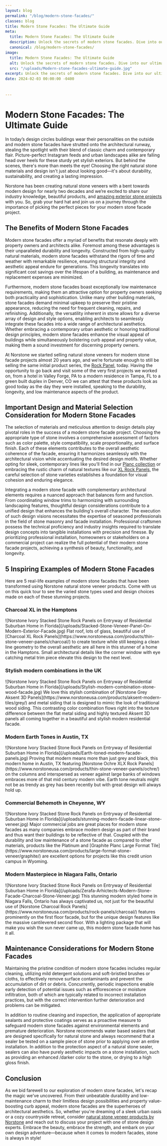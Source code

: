 ```yaml
---
layout: blog
permalink: "/blog/modern-stone-facades/"
classes: blog
title: Modern Stone Facades: The Ultimate Guide
meta:
  title: Modern Stone Facades: The Ultimate Guide
  description: Unlock the secrets of modern stone facades. Dive into our ultimate guide for expert tips on design, durability, and timeless appeal.
  canonical: /blog/modern-stone-facades/
image:
  title: Modern Stone Facades: The Ultimate Guide
  alt: Unlock the secrets of modern stone facades. Dive into our ultimate guide for expert tips on design, durability, and timeless appeal.
  src: "/uploads/Modern-stone-facades-ultimate-guide.jpg"
excerpt: Unlock the secrets of modern stone facades. Dive into our ultimate guide for expert tips on design, durability, and timeless appeal.
date: 2024-02-03 00:00:00 -0400


---
```

<h1>Modern Stone Facades: The Ultimate Guide</h1>

In today’s design circles buildings wear their personalities on the outside and modern stone facades have strutted onto the architectural runway, stealing the spotlight with their blend of classic charm and contemporary flair. Picture-perfect Instagram feeds and urban landscapes alike are falling head over heels for these sturdy yet stylish exteriors. But behind the scenes, there's more than meets the eye! Choosing the right natural stone materials and design isn't just about looking good—it's about durability, sustainability, and creating a lasting impression.

Norstone has been creating natural stone veneers with a bent towards modern design for nearly two decades and we’re excited to share our industry knowledge, beautiful products, and [amazing exterior stone projects](https://www.norstoneusa.com/gallery/application/exteriors/) with you. So, grab your hard hat and join us on a journey through the importance of picking the perfect pieces for your modern stone facade project.

<h2>The Benefits of Modern Stone Facades</h2>

Modern stone facades offer a myriad of benefits that resonate deeply with property owners and architects alike. Foremost among these advantages is their unparalleled durability and longevity. Constructed from high-quality natural materials, modern stone facades withstand the rigors of time and weather with remarkable resilience, ensuring structural integrity and aesthetic appeal endure for generations. This longevity translates into significant cost savings over the lifespan of a building, as maintenance and replacement expenses are minimized.

Furthermore, modern stone facades boast exceptionally low maintenance requirements, making them an attractive option for property owners seeking both practicality and sophistication. Unlike many other building materials, stone facades demand minimal upkeep to preserve their pristine appearance, reducing the need for frequent cleaning, repairs, and refinishing. Additionally, the versatility inherent in stone allows for a diverse array of design and style options, enabling architects to seamlessly integrate these facades into a wide range of architectural aesthetics. Whether embracing a contemporary urban aesthetic or honoring traditional design principles, modern stone facades enhance the visual appeal of buildings while simultaneously bolstering curb appeal and property value, making them a sound investment for discerning property owners.

At Norstone we started selling natural stone veneers for modern stone facade projects almost 20 years ago, and we’re fortunate enough to still be selling the same initial product series, the [Rock Panel](https://www.norstoneusa.com/products/stacked-stone-cladding/), today. Having the opportunity to go back and visit some of the very first projects we worked on, from a hotel in Valley Forge, PA to a modern residence in Tampa, FL to a green built duplex in Denver, CO we can attest that these products look as good today as the day they were installed, speaking to the durability, longevity, and low maintenance aspects of the product.


<h2> Important Design and Material Selection Consideration for Modern Stone Facades</h2>

The selection of materials and meticulous attention to design details play pivotal roles in the success of a modern stone facade project. Choosing the appropriate type of stone involves a comprehensive assessment of factors such as color palette, style compatibility, scale proportionality, and surface finish. Each of these elements contributes to the overall aesthetic coherence of the facade, ensuring it harmonizes seamlessly with the architectural vision while accentuating the desired design motifs. Whether opting for sleek, contemporary lines like you’ll find in our [Planc collection](https://www.norstoneusa.com/products/large-format-stone-veneer/) or embracing the rustic charm of natural textures like our [XL Rock Panels](https://www.norstoneusa.com/products/thin-stone-veneer-panels/), the careful selection of stone varieties establishes a foundation for visual cohesion and enduring elegance.

Integrating a modern stone facade with complementary architectural elements requires a nuanced approach that balances form and function. From coordinating window trims to harmonizing with surrounding landscaping features, thoughtful design considerations contribute to a unified design that enhances the building's overall character. The execution of such design visions necessitates the expertise of seasoned professionals in the field of stone masonry and facade installation. Professional craftsmen possess the technical proficiency and industry insights required to translate design concepts into tangible installations with precision and finesse. By prioritizing professional installation, homeowners or stakeholders on a commercial project can realize the full potential of their modern stone facade projects, achieving a synthesis of beauty, functionality, and longevity.


<h2>5 Inspiring Examples of Modern Stone Facades</h2>
Here are 5 real-life examples of modern stone facades that have been transformed using Norstone natural stone veneer products. Come with us on this quick tour to see the varied stone types used and design choices made on each of these stunning projects.

<h3>Charcoal XL in the Hamptons</h3>
![Norstone Ivory Stacked Stone Rock Panels on Entryway of Residential Suburban Home in Florida](/uploads/Stacked-Stone-Veneer-Panel-On-Modern-Exterior-Facade.jpg)
Flat roof, lots of glass, beautiful use of [Charcoal XL Rock Panels](https://www.norstoneusa.com/products/thin-stone-veneer-panels/charcoal/) to create texture while still keeping a clean line geometry to the overall aesthetic are all here in this stunner of a home in the Hamptons. Small architectural details like the corner window with eye catching metal trim piece elevate this design to the next level.


<h3>Stylish modern combinations in the UK</h3>
![Norstone Ivory Stacked Stone Rock Panels on Entryway of Residential Suburban Home in Florida](/uploads/Stylish-modern-combination-stone-wood-facade.jpg)
We love this stylish combination of [Norstone Grey Aksent 3D Panels](https://www.norstoneusa.com/products/aksent-modern-tiles/grey/) and metal siding that is designed to mimic the look of traditional wood siding. This contrasting color combination flows right into the texture difference between the flat metal siding and highly textured Aksent 3D panels all coming together in a beautiful and stylish modern residential facade.

<h3>Modern Earth Tones in Austin, TX</h3>
![Norstone Ivory Stacked Stone Rock Panels on Entryway of Residential Suburban Home in Florida](/uploads/Earth-toned-modern-facade-panels.jpg)
Proving that modern means more than just grey and black, this modern home in Austin, TX featuring [Norstone Ochre XLX Rock Panels](https://www.norstoneusa.com/products/thin-stone-veneer-panels/ochre/) on the columns and interspersed as veneer against large banks of windows embraces more of that mid century modern vibe. Earth tone neutrals might not be as trendy as grey has been recently but with great design will always hold up.

<h3>Commercial Behemoth in Cheyenne, WY</h3>
![Norstone Ivory Stacked Stone Rock Panels on Entryway of Residential Suburban Home in Florida](/uploads/stunning-modern-facade-linear-stone-veneer.jpg)
Major commercial jobs are great places for modern stone facades as many companies embrace modern design as part of their brand and thus want their buildings to be reflective of that. Coupled with the durability and low maintenance of a stone facade as compared to other materials, products like the Platinum and [Graphite Planc Large Format Tile](https://www.norstoneusa.com/products/large-format-stone-veneer/graphite/) are excellent options for projects like this credit union campus in Wyoming.

<h3>Modern Masterpiece in Niagara Falls, Ontario</h3>
![Norstone Ivory Stacked Stone Rock Panels on Entryway of Residential Suburban Home in Florida](/uploads/Zerafa-Arhictects-Modern-Stone-Facade-Charcoal-Stone-Veneer.jpg)
This stunning modern styled home in Niagara Falls, Ontario has always captivated us, not just for the beautiful use of [Norstone Charcoal Rock Panels](https://www.norstoneusa.com/products/rock-panels/charcoal/) features prominently on the first floor facade, but for the unique design features like the massive cantilevered second floor. With a lighting package that will make you wish the sun never came up, this modern stone facade home has it all.

<h2>Maintenance Considerations for Modern Stone Facades</h2>

Maintaining the pristine condition of modern stone facades includes regular cleaning, utilizing mild detergent solutions and soft-bristled brushes or cloths, to effectively remove surface contaminants and prevent the accumulation of dirt or debris. Concurrently, periodic inspections enable early detection of potential issues such as efflorescence or moisture infiltration, both of which are typically related to incorrect installation practices, but with the correct intervention further deterioration and problems can be mitigated.

In addition to routine cleaning and inspection, the application of appropriate sealants and protective coatings serves as a proactive measure to safeguard modern stone facades against environmental elements and premature deterioration. Norstone recommends water based sealers that are designed specifically for natural stone and always recommend that a sealer be tested on a sample piece of stone prior to applying over an entire installation. In addition to the protection aspect of a natural stone sealer, sealers can also have purely aesthetic impacts on a stone installation, such as providing an enhanced /darker color to the stone, or drying to a high gloss finish.

<h2>Conclusion</h2>

As we bid farewell to our exploration of modern stone facades, let's recap the magic we've uncovered. From their unbeatable durability and low-maintenance charm to their limitless design possibilities and property value-boosting curb appeal, modern stone facades are the superheroes of architectural aesthetics. So, whether you're dreaming of a sleek urban oasis or a cozy countryside retreat, consider [natural stone veneer products by Norstone](https://www.norstoneusa.com/products/) and reach out to discuss your project with one of stone design experts. Embrace the beauty, embrace the strength, and embark on your own design adventure—because when it comes to modern facades, stone is always in style!
